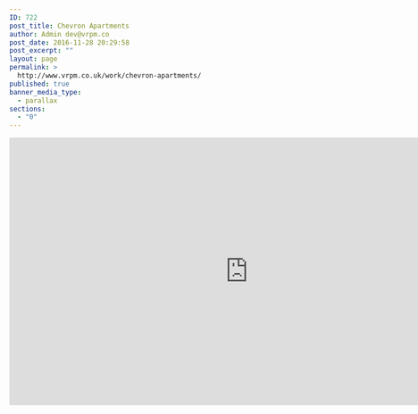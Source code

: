 ```yaml
---
ID: 722
post_title: Chevron Apartments
author: Admin dev@vrpm.co
post_date: 2016-11-28 20:29:58
post_excerpt: ""
layout: page
permalink: >
  http://www.vrpm.co.uk/work/chevron-apartments/
published: true
banner_media_type:
  - parallax
sections:
  - "0"
---
```

<iframe src="https://my.matterport.com/show/?m=9mJCQJzPGcH" width="853" height="480" frameborder="0" allowfullscreen="allowfullscreen"></iframe>
